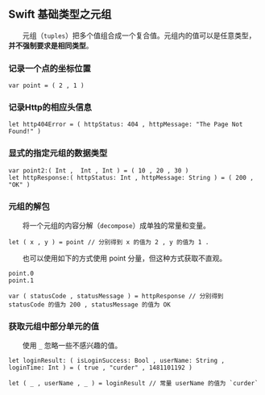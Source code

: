 ## Swift 基础类型之元组
　　元组（`tuples`）把多个值组合成一个复合值。元组内的值可以是任意类型，**并不强制要求是相同类型**。

### 记录一个点的坐标位置
```
var point = ( 2 , 1 )
```

### 记录Http的相应头信息
```
let http404Error = ( httpStatus: 404 , httpMessage: "The Page Not Found!" )
```

### 显式的指定元组的数据类型
```
var point2:( Int ,  Int , Int ) = ( 10 , 20 , 30 )
let httpResponse:( httpStatus: Int , httpMessage: String ) = ( 200 , "OK" )
```

### 元组的解包
　　将一个元组的内容分解（`decompose`）成单独的常量和变量。
```
let ( x , y ) = point // 分别得到 x 的值为 2 , y 的值为 1 .
```
　　也可以使用如下的方式使用 point 分量，但这种方式获取不直观。
```
point.0
point.1
```

```
var ( statusCode , statusMessage ) = httpResponse // 分别得到 statusCode 的值为 200 , statusMessage 的值为 OK
```

### 获取元组中部分单元的值
　　使用 `_` 忽略一些不感兴趣的值。
```
let loginResult: ( isLoginSuccess: Bool , userName: String , loginTime: Int ) = ( true , "curder" , 1481101192 )

let ( _ , userName , _ ) = loginResult // 常量 userName 的值为 `curder`
```